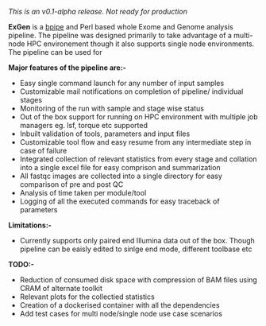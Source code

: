 *This is an v0.1-alpha release. Not ready for production*

**ExGen** is a [bpipe](https://github.com/ssadedin/bpipe) and Perl based whole Exome and Genome analysis pipeline. The pipeline was designed primarily to take advantage of a multi-node HPC environement though it also supports single node environments. The pipeline can be used for 

**Major features of the pipeline are:-**

-  Easy single command launch for any number of input samples
- Customizable mail notifications on completion of pipeline/ individual stages
- Monitoring of the run with sample and stage wise status
- Out of the box support for running on HPC environment with multiple job managers eg. lsf, torque etc supported
-  Inbuilt validation of tools, parameters and input files
-  Customizable tool flow and easy resume from any intermediate step in case of failure
-  Integrated collection of relevant statistics from every stage and collation into a single excel file for easy comprison and summarization
-  All fastqc images are collected into a single directory for easy comparison of pre and post QC 
-  Analysis of time taken per module/tool
-  Logging of all the executed commands for easy traceback of parameters

**Limitations:-**

- Currently supports only paired end Illumina data out of the box. Though pipeline can be eaisly edited to sinlge end mode, different toolbase etc

**TODO:-**

- Reduction of consumed disk space with compression of BAM files using CRAM of alternate toolkit
-  Relevant plots for the collectied statistics
-  Creation of a dockerised container with all the dependencies
-  Add test cases for multi node/single node use case scenarios


